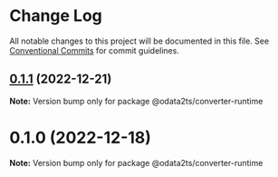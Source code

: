 # Change Log

All notable changes to this project will be documented in this file.
See [Conventional Commits](https://conventionalcommits.org) for commit guidelines.

## [0.1.1](https://github.com/odata2ts/odata2ts/compare/@odata2ts/converter-runtime@0.1.0...@odata2ts/converter-runtime@0.1.1) (2022-12-21)

**Note:** Version bump only for package @odata2ts/converter-runtime





# 0.1.0 (2022-12-18)

**Note:** Version bump only for package @odata2ts/converter-runtime
